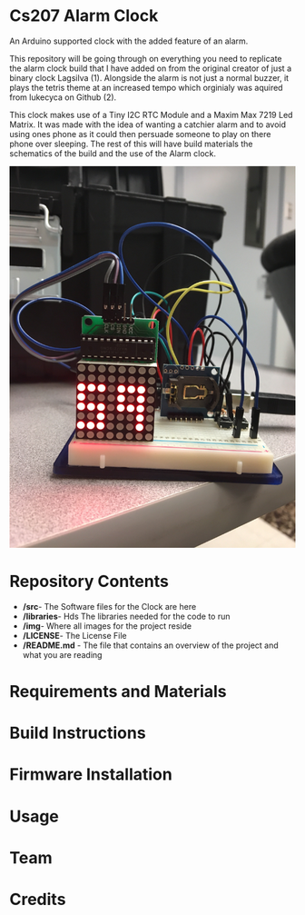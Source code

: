 # Cs207 Alarm Clock
An Arduino supported clock with the added feature of an alarm.

This repository will be going through on everything you need to replicate the alarm clock build that I have added on from the original creator of just a binary clock Lagsilva (1). Alongside the alarm is not just a normal buzzer, it plays the tetris theme at an increased tempo which orginialy was aquired from lukecyca on Github (2).

This clock makes use of a Tiny I2C RTC Module and a Maxim Max 7219 Led Matrix. It was made with the idea of wanting a catchier alarm and to avoid using ones phone as it could then persuade someone to play on there phone over sleeping. The rest of this will have build materials the schematics of the build and the use of the Alarm clock.

![alt text][pic1]

[pic1]: https://github.com/Ubertracker/Cs207_Alarm_Clock/blob/master/img/ClockFront.jpg "Clock Front View"

Repository Contents
============

* **/src**- The Software files for the Clock are here
* **/libraries**- Hds The libraries needed for the code to run
* **/img**- Where all images for the project reside
* **/LICENSE**- The License File
* **/README.md** - The file that contains an overview of the project and what you are reading

Requirements and Materials
============

Build Instructions
==================

Firmware Installation
=====================

Usage
=====

Team
=====

Credits
=======
